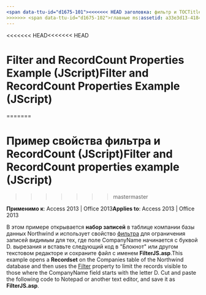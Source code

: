 ```yaml
---
<span data-ttu-id="d1675-101"><<<<<<< HEAD заголовка: фильтр и TOCTitle пример свойств RecordCount (JScript): фильтр и пример свойств RecordCount (JScript) === заголовок: пример свойства фильтра и RecordCount (JScript) TOCTitle: фильтр и Пример: свойства RecordCount (JScript)</span><span class="sxs-lookup"><span data-stu-id="d1675-101"><<<<<<< HEAD title: Filter and RecordCount Properties Example (JScript) TOCTitle: Filter and RecordCount Properties Example (JScript) ======= title: Filter and RecordCount properties example (JScript) TOCTitle: Filter and RecordCount properties example (JScript)</span></span>
>>>>>>> <span data-ttu-id="d1675-102">главные ms:assetid: a33e3d13-4184-69f9-4ff2-111106e653cf ms:mtpsurl: https://msdn.microsoft.com/library/JJ249755(v=office.15) ms:contentKeyID: 48546780 ms.date: 09/18/2015 mtps_version: v=office.15</span><span class="sxs-lookup"><span data-stu-id="d1675-102">master ms:assetid: a33e3d13-4184-69f9-4ff2-111106e653cf ms:mtpsurl: https://msdn.microsoft.com/library/JJ249755(v=office.15) ms:contentKeyID: 48546780 ms.date: 09/18/2015 mtps_version: v=office.15</span></span>
---
```


<span data-ttu-id="d1675-103"><<<<<<< HEAD</span><span class="sxs-lookup"><span data-stu-id="d1675-103"><<<<<<< HEAD</span></span>
# <a name="filter-and-recordcount-properties-example-jscript"></a><span data-ttu-id="d1675-104">Filter and RecordCount Properties Example (JScript)</span><span class="sxs-lookup"><span data-stu-id="d1675-104">Filter and RecordCount Properties Example (JScript)</span></span>
=======
# <a name="filter-and-recordcount-properties-example-jscript"></a><span data-ttu-id="d1675-105">Пример свойства фильтра и RecordCount (JScript)</span><span class="sxs-lookup"><span data-stu-id="d1675-105">Filter and RecordCount properties example (JScript)</span></span>
>>>>>>> <span data-ttu-id="d1675-106">master</span><span class="sxs-lookup"><span data-stu-id="d1675-106">master</span></span>


<span data-ttu-id="d1675-107">**Применимо к**: Access 2013 | Office 2013</span><span class="sxs-lookup"><span data-stu-id="d1675-107">**Applies to**: Access 2013 | Office 2013</span></span>

<span data-ttu-id="d1675-108">В этом примере открывается **набор записей** в таблице компании базы данных Northwind и использует свойство [фильтра](filter-property-ado.md) для ограничения записей видимым для тех, где поле CompanyName начинается с буквой D. вырезания и вставьте следующий код в "Блокнот" или другом текстовом редакторе и сохраните файл с именем **FilterJS.asp**.</span><span class="sxs-lookup"><span data-stu-id="d1675-108">This example opens a **Recordset** on the Companies table of the Northwind database and then uses the [Filter](filter-property-ado.md) property to limit the records visible to those where the CompanyName field starts with the letter D. Cut and paste the following code to Notepad or another text editor, and save it as **FilterJS.asp**.</span></span>

